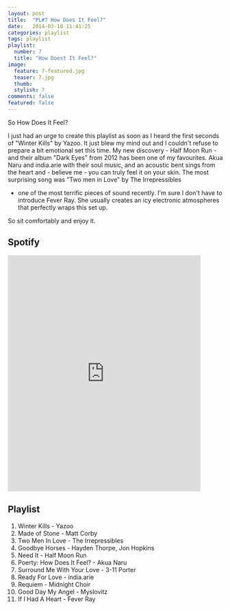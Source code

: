 ```yaml
---
layout: post
title:  "PL#7 How Does It Feel?"
date:   2014-03-18 11:41:25
categories: playlist
tags: playlist
playlist:
  number: 7
  title: "How Doest It Feel?"
image:
  feature: 7-featured.jpg
  teaser: 7.jpg
  thumb:
  stylish: 7
comments: false
featured: false
---
```

So How Does It Feel?

I just had an urge to create this playlist as soon as I heard the first seconds of "Winter Kills" by Yazoo. 
It just blew my mind out and I couldn't refuse to prepare a bit emotional set this time. 
My new discovery - Half Moon Run - and their album "Dark Eyes" from 2012 has been one of my favourites. 
Akua Naru and india.arie with their soul music, and an acoustic bent sings from the heart 
and - believe me - you can truly feel it on your skin. The most surprising song was "Two men in Love" by The Irrepressibles 
- one of the most terrific pieces of sound recently. I'm sure I don't have to introduce Fever Ray. 
She usually creates an icy electronic atmospheres that perfectly wraps this set up.

So sit comfortably and enjoy it.

## Spotify
<iframe src="https://embed.spotify.com/?uri=spotify%3Auser%3A1173952261%3Aplaylist%3A5iewk2gJvdlkroMfDGa9L4&theme=white" 
  width="450" 
  height="550" 
  frameborder="0" 
  allowtransparency="true">
</iframe>

## Playlist
<div class="setlist">
  <ol>
    <li>Winter Kills - Yazoo</li>
    <li>Made of Stone - Matt Corby</li>
    <li>Two Men In Love - The Irrepressibles</li>
    <li>Goodbye Horses - Hayden Thorpe, Jon Hopkins</li>
    <li>Need It - Half Moon Run</li>
    <li>Poerty: How Does It Feel? - Akua Naru</li>
    <li>Surround Me With Your Love - 3-11 Porter</li>
    <li>Ready For Love - india.arie</li>
    <li>Requiem - Midnight Choir</li>
    <li>Good Day My Angel - Myslovitz</li>
    <li>If I Had A Heart - Fever Ray</li>
  </ol>
</div>

